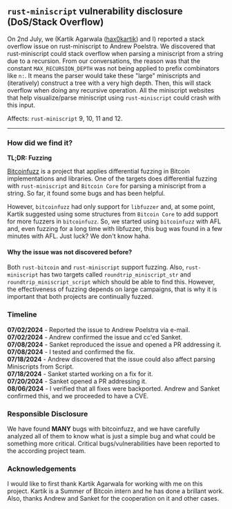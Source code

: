 ## `rust-miniscript` vulnerability disclosure (DoS/Stack Overflow)

On 2nd July, we (Kartik Agarwala ([hax0kartik](https://github.com/hax0kartik)) and I) reported a stack overflow issue on rust-miniscript to Andrew Poelstra. We discovered that rust-miniscript could stack overflow when parsing a miniscript from a string due to a recursion. From our conversations, the reason was that the constant `MAX_RECURSION_DEPTH` was not being applied to prefix combinators like `n:`. It means the parser would take these "large" miniscripts and (iteratively) construct a tree with a very high depth. Then, this will stack overflow when doing any recursive operation. All the miniscript websites that help visualize/parse miniscript using `rust-miniscript` could crash with this input.

Affects: `rust-miniscript` 9, 10, 11 and 12.

---

### How did we find it?

**TL;DR: Fuzzing**

[Bitcoinfuzz](https://github.com/brunoerg/bitcoinfuzz) is a project that applies differential fuzzing in Bitcoin implementations and libraries. One of the targets does differential fuzzing with `rust-miniscript` and `Bitcoin Core` for parsing a miniscript from a string. So far, it found some bugs and has been helpful.

However, `bitcoinfuzz` had only support for `libfuzzer` and, at some point, Kartik suggested using some structures from `Bitcoin Core` to add support for more fuzzers in `bitcoinfuzz`. So, we started using `bitcoinfuzz` with AFL and, even fuzzing for a long time with libfuzzer, this bug was found in a few minutes with AFL. Just luck? We don't know haha.

#### Why the issue was not discovered before?

Both `rust-bitcoin` and `rust-miniscript` support fuzzing. Also, `rust-miniscript` has two targets called `roundtrip_miniscript_str` and `roundtrip_miniscript_script` which should be able to find this. However, the effectiveness of fuzzing depends on large campaigns, that is why it is important that both projects are continually fuzzed.

### Timeline

**07/02/2024** - Reported the issue to Andrew Poelstra via e-mail. \
**07/02/2024** - Andrew confirmed the issue and cc'ed Sanket. \
**07/08/2024** - Sanket reproduced the issue and opened a PR addressing it. \
**07/08/2024** - I tested and confirmed the fix. \
**07/18/2024** - Andrew discovered that the issue could also affect parsing Miniscripts from Script. \
**07/18/2024** - Sanket started working on a fix for it. \
**07/20/2024** - Sanket opened a PR addressing it. \
**08/06/2024** - I verified that all fixes were backported. Andrew and Sanket confirmed this, and we proceeded to have a CVE.

### Responsible Disclosure

We have found **MANY** bugs with bitcoinfuzz, and we have carefully analyzed all of them to know what is just a simple bug and what could be something more critical. Critical bugs/vulnerabilities have been reported to the according project team.

### Acknowledgements

I would like to first thank Kartik Agarwala for working with me on this project. Kartik is a Summer of Bitcoin intern and he has done a brillant work. Also, thanks Andrew and Sanket for the cooperation on it and other cases.
